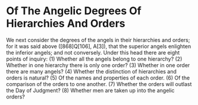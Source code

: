 # Of The Angelic Degrees Of Hierarchies And Orders

We next consider the degrees of the angels in their hierarchies and orders; for it was said above ([868]Q[106], A[3]), that the superior angels enlighten the inferior angels; and not conversely.  Under this head there are eight points of inquiry:
(1) Whether all the angels belong to one hierarchy?
(2) Whether in one hierarchy there is only one order?
(3) Whether in one order there are many angels?
(4) Whether the distinction of hierarchies and orders is natural?
(5) Of the names and properties of each order.
(6) Of the comparison of the orders to one another.
(7) Whether the orders will outlast the Day of Judgment?
(8) Whether men are taken up into the angelic orders?